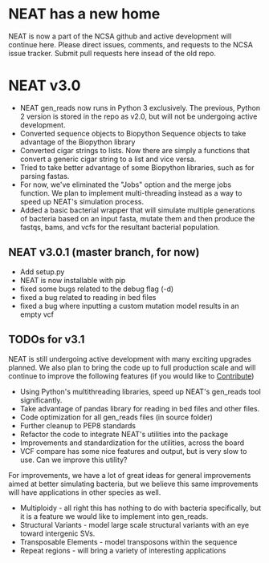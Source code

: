 # NEAT has a new home
NEAT is now a part of the NCSA github and active development will continue here. Please direct issues, comments, and requests to the NCSA issue tracker. Submit pull requests here insead of the old repo.

# NEAT v3.0
- NEAT gen_reads now runs in Python 3 exclusively. The previous, Python 2 version is stored in the repo as v2.0, but will not be undergoing active development.
- Converted sequence objects to Biopython Sequence objects to take advantage of the Biopython library
- Converted cigar strings to lists. Now there are simply a functions that convert a generic cigar string to a list and vice versa.
- Tried to take better advantage of some Biopython libraries, such as for parsing fastas.
- For now, we've eliminated the "Jobs" option and the merge jobs function. We plan to implement multi-threading instead as a way to speed up NEAT's simulation process.
- Added a basic bacterial wrapper that will simulate multiple generations of bacteria based on an input fasta, mutate them and then produce the fastqs, bams, and vcfs for the resultant bacterial population.

## NEAT v3.0.1 (master branch, for now)
- Add setup.py
- NEAT is now installable with pip
- fixed some bugs related to the debug flag (-d)
- fixed a bug related to reading in bed files
- fixed a bug where inputting a custom mutation model results in an empty vcf

## TODOs for v3.1
NEAT is still undergoing active development with many exciting upgrades planned. We also plan to bring the code up to full production scale and will continue to improve the following features (if you would like to [Contribute](CONTRIBUTING.md))
- Using Python's multithreading libraries, speed up NEAT's gen_reads tool significantly.
- Take advantage of pandas library for reading in bed files and other files.
- Code optimization for all gen_reads files (in source folder)
- Further cleanup to PEP8 standards
- Refactor the code to integrate NEAT's utilities into the package
- Improvements and standardization for the utilities, across the board
- VCF compare has some nice features and output, but is very slow to use. Can we improve this utility?

For improvements, we have a lot of great ideas for general improvements aimed at better simulating bacteria, but we believe this same improvements will have applications in other species as well.
- Multiploidy - all right this has nothing to do with bacteria specifically, but it is a feature we would like to implement into gen_reads.
- Structural Variants - model large scale structural variants with an eye toward intergenic SVs.
- Transposable Elements - model transposons within the sequence
- Repeat regions - will bring a variety of interesting applications
